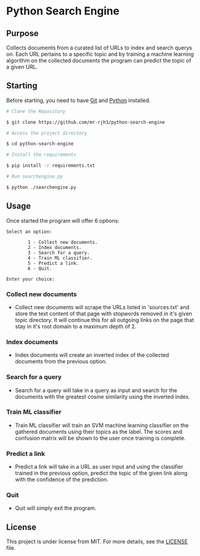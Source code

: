# Python Search Engine

## Purpose
Collects documents from a curated list of URLs to index and search querys on. Each URL pertains to a specific topic and by training a machine learning algorithm on the collected documents the program can predict the topic of a given URL. 

## Starting

Before starting, you need to have [Git](https://git-scm.com) and [Python](https://www.python.org/downloads/) installed.

```bash
# Clone the Repository

$ git clone https://github.com/mr-rjh3/python-search-engine

# Access the project directory

$ cd python-search-engine

# Install the requirements

$ pip install -r requirements.txt

# Run searchengine.py

$ python ./searchengine.py
```

## Usage
Once started the program will offer 6 options:

```
Select an option: 

        1 - Collect new documents.
        2 - Index documents.      
        3 - Search for a query.   
        4 - Train ML classifier.  
        5 - Predict a link.       
        6 - Quit.

Enter your choice: 
```


### Collect new documents

- Collect new documents will scrape the URLs listed in 'sources.txt' and store the text content of that page with stopwords removed in it's given topic directory. It will continue this for all outgoing links on the page that stay in it's root domain to a maximum depth of 2.

### Index documents

- Index documents will create an inverted index of the collected documents from the previous option.

### Search for a query

- Search for a query will take in a query as input and search for the documents with the greatest cosine similarity using the inverted index.

### Train ML classifier

- Train ML classifier will train an SVM machine learning classifier on the gathered documents using their topics as the label. The scores and confusion matrix will be shown to the user once training is complete.

### Predict a link

- Predict a link will take in a URL as user input and using the classifier trained in the previous option, predict the topic of the given link along with the confidence of the prediction.

### Quit

- Quit will simply exit the program.

## License

This project is under license from MIT. For more details, see the [LICENSE](LICENSE) file.












